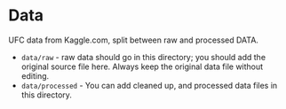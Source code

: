# Data

UFC data from Kaggle.com, split between raw and processed DATA. 

- `data/raw` - raw data should go in this directory; you should add the original source file here. Always keep the original data file without editing.
- `data/processed` - You can add cleaned up, and processed data files in this directory.
